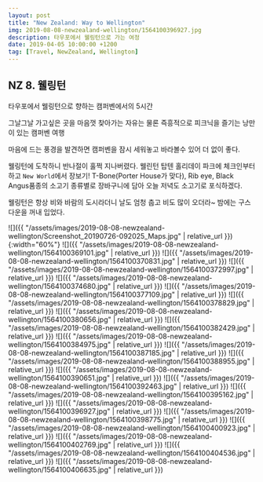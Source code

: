 ```yaml
---
layout: post
title: "New Zealand: Way to Wellington"
img: 2019-08-08-newzealand-wellington/1564100396927.jpg
description: 타우포에서 웰링턴으로 가는 여정
date: 2019-04-05 10:00:00 +1200
tag: [Travel, NewZealand, Wellington]
---
```


## NZ 8. 웰링턴

타우포에서 웰링턴으로 향하는 캠퍼벤에서의 5시간

그날그날 가고싶은 곳을 마음껏 찾아가는 자유는 물론 즉흥적으로 피크닉을 즐기는 낭만이 있는 캠퍼벤 여행  

마음에 드는 풍경을 발견하면 캠퍼벤을 잠시 세워놓고 바라볼수 있어 더 없이 좋다.  

웰링턴에 도착하니 반나절이 훌쩍 지나버렸다.
웰린턴 탑텐 홀리데이 파크에 체크인부터 하고 `New World`에서 장보기!
T-Bone(Porter House가 맞다), Rib eye, Black Angus품종의 소고기 종류별로 장바구니에 담아 오늘 저녁도 소고기로 포식하겠다.  

웰링턴은 항상 비와 바람의 도시라더니 날도 엄청 춥고 비도 많이 오더라~ 밤에는 구스다운을 꺼내 입었다.

![]({{ "/assets/images/2019-08-08-newzealand-wellington/Screenshot_20190726-092025_Maps.jpg" | relative_url }}){:width="60%"}
![]({{ "/assets/images/2019-08-08-newzealand-wellington/1564100369101.jpg" | relative_url }})
![]({{ "/assets/images/2019-08-08-newzealand-wellington/1564100370831.jpg" | relative_url }})
![]({{ "/assets/images/2019-08-08-newzealand-wellington/1564100372997.jpg" | relative_url }})
![]({{ "/assets/images/2019-08-08-newzealand-wellington/1564100374680.jpg" | relative_url }})
![]({{ "/assets/images/2019-08-08-newzealand-wellington/1564100377109.jpg" | relative_url }})
![]({{ "/assets/images/2019-08-08-newzealand-wellington/1564100378829.jpg" | relative_url }})
![]({{ "/assets/images/2019-08-08-newzealand-wellington/1564100380656.jpg" | relative_url }})
![]({{ "/assets/images/2019-08-08-newzealand-wellington/1564100382429.jpg" | relative_url }})
![]({{ "/assets/images/2019-08-08-newzealand-wellington/1564100384975.jpg" | relative_url }})
![]({{ "/assets/images/2019-08-08-newzealand-wellington/1564100387185.jpg" | relative_url }})
![]({{ "/assets/images/2019-08-08-newzealand-wellington/1564100388955.jpg" | relative_url }})
![]({{ "/assets/images/2019-08-08-newzealand-wellington/1564100390651.jpg" | relative_url }})
![]({{ "/assets/images/2019-08-08-newzealand-wellington/1564100392463.jpg" | relative_url }})
![]({{ "/assets/images/2019-08-08-newzealand-wellington/1564100395162.jpg" | relative_url }})
![]({{ "/assets/images/2019-08-08-newzealand-wellington/1564100396927.jpg" | relative_url }})
![]({{ "/assets/images/2019-08-08-newzealand-wellington/1564100398775.jpg" | relative_url }})
![]({{ "/assets/images/2019-08-08-newzealand-wellington/1564100400923.jpg" | relative_url }})
![]({{ "/assets/images/2019-08-08-newzealand-wellington/1564100402769.jpg" | relative_url }})
![]({{ "/assets/images/2019-08-08-newzealand-wellington/1564100404536.jpg" | relative_url }})
![]({{ "/assets/images/2019-08-08-newzealand-wellington/1564100406635.jpg" | relative_url }})
